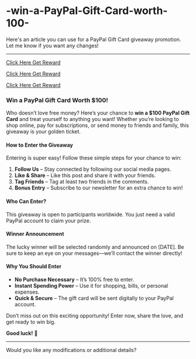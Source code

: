# -win-a-PayPal-Gift-Card-worth-100-

Here's an article you can use for a PayPal Gift Card giveaway promotion. Let me know if you want any changes!  

---
[Click Here Get Reward](https://getwonmoney.com/25/)

[Click Here Get Reward](https://getwonmoney.com/new/)

[Click Here Get Reward](https://getwonmoney.com/2025/)

### **Win a PayPal Gift Card Worth $100!**  

Who doesn’t love free money? Here’s your chance to **win a $100 PayPal Gift Card** and treat yourself to anything you want! Whether you’re looking to shop online, pay for subscriptions, or send money to friends and family, this giveaway is your golden ticket.  

#### **How to Enter the Giveaway**  
Entering is super easy! Follow these simple steps for your chance to win:  

1. **Follow Us** – Stay connected by following our social media pages.  
2. **Like & Share** – Like this post and share it with your friends.  
3. **Tag Friends** – Tag at least two friends in the comments.  
4. **Bonus Entry** – Subscribe to our newsletter for an extra chance to win!  

#### **Who Can Enter?**  
This giveaway is open to participants worldwide. You just need a valid PayPal account to claim your prize.  

#### **Winner Announcement**  
The lucky winner will be selected randomly and announced on [DATE]. Be sure to keep an eye on your messages—we’ll contact the winner directly!  

#### **Why You Should Enter**  
- **No Purchase Necessary** – It’s 100% free to enter.  
- **Instant Spending Power** – Use it for shopping, bills, or personal expenses.  
- **Quick & Secure** – The gift card will be sent digitally to your PayPal account.  

Don’t miss out on this exciting opportunity! Enter now, share the love, and get ready to win big.  

**Good luck!** 🎉  

---

Would you like any modifications or additional details?
